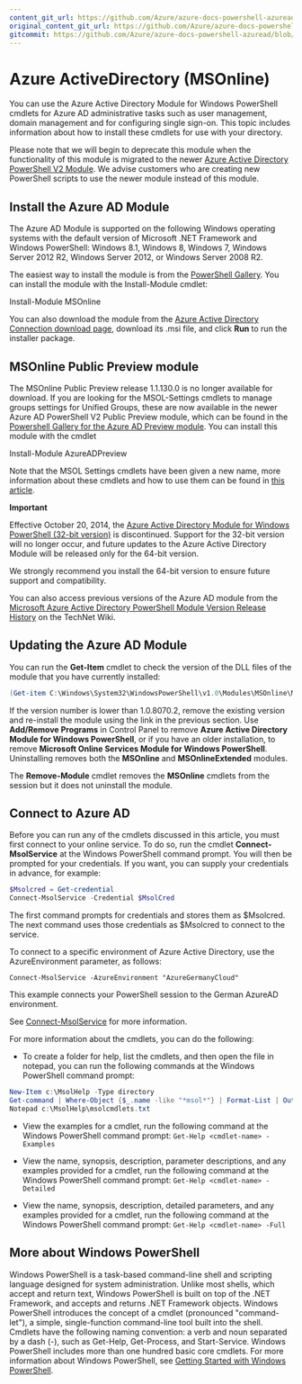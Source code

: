 ```yaml
---
content_git_url: https://github.com/Azure/azure-docs-powershell-azuread/blob/VinceSmith-patch-7/Azure%20AD%20Cmdlets/docs-conceptual/install-msonlinev1.md
original_content_git_url: https://github.com/Azure/azure-docs-powershell-azuread/blob/VinceSmith-patch-7/Azure%20AD%20Cmdlets/docs-conceptual/install-msonlinev1.md
gitcommit: https://github.com/Azure/azure-docs-powershell-azuread/blob/1aa0318936a2f078f9b662f1fc777f4bfc53ccd6
---
```

# Azure ActiveDirectory (MSOnline)

You can use the Azure Active Directory Module for Windows PowerShell cmdlets for Azure AD administrative tasks such as user management, domain management and for configuring single sign-on.
This topic includes information about how to install these cmdlets for use with your directory.

Please note that we will begin to deprecate this module when the functionality of this module is migrated to the newer [Azure Active Directory PowerShell V2 Module](https://docs.microsoft.com/en-us/powershell/azuread/v2/azureactivedirectory). We advise customers who are creating new PowerShell scripts to use the newer module instead of this module.


## Install the Azure AD Module

The Azure AD Module is supported on the following Windows operating systems with the default version of Microsoft .NET Framework and Windows PowerShell: Windows 8.1, Windows 8, Windows 7, Windows Server 2012 R2, Windows Server 2012, or Windows Server 2008 R2.

The easiest way to install the module is from the [PowerShell Gallery](https://www.powershellgallery.com/packages/MSOnline). You can install the module with the Install-Module cmdlet:

  Install-Module MSOnline

You can also download the module from the [Azure Active Directory Connection download page](http://connect.microsoft.com/site1164/Downloads/DownloadDetails.aspx?DownloadID=59185), download its .msi file, and click **Run** to run the installer package.

## MSOnline Public Preview module

The MSOnline Public Preview release 1.1.130.0 is no longer available for download. If you are looking for the MSOL-Settings cmdlets to manage groups settings for Unified Groups, these are now available in the newer Azure AD PowerShell V2 Public Preview module, which can be found in the [Powershell Gallery for the Azure AD Preview module](https://www.powershellgallery.com/packages/AzureADPreview). You can install this module with the cmdlet

  Install-Module AzureADPreview
 
Note that the MSOL Settings cmdlets have been given a new name, more information about these cmdlets and how to use them can be found in [this article](https://docs.microsoft.com/en-us/azure/active-directory/active-directory-accessmanagement-groups-settings-cmdlets).
 
**Important**

Effective October 20, 2014, the [Azure Active Directory Module for Windows PowerShell (32-bit version)](http://go.microsoft.com/fwlink/p/?linkid=236298) is discontinued.
Support for the 32-bit version will no longer occur, and future updates to the Azure Active Directory Module will be released only for the 64-bit version.

We strongly recommend you install the 64-bit version to ensure future support and compatibility.

You can also access previous versions of the Azure AD module from the [Microsoft Azure Active Directory PowerShell Module Version Release History](http://social.technet.microsoft.com/wiki/contents/articles/28552.microsoft-azure-active-directory-powershell-module-version-release-history.aspx) on the TechNet Wiki.


## Updating the Azure AD Module

You can run the **Get-Item** cmdlet to check the version of the DLL files of the module that you have currently installed:

```PowerShell
(Get-item C:\Windows\System32\WindowsPowerShell\v1.0\Modules\MSOnline\Microsoft.Online.Administration.Automation.PSModule.dll).VersionInfo.FileVersion
```

If the version number is lower than 1.0.8070.2, remove the existing version and re-install the module using the link in the previous section.
Use **Add/Remove Programs** in Control Panel to remove **Azure Active Directory Module for Windows PowerShell**, or if you have an older installation, to remove **Microsoft Online Services Module for Windows PowerShell**.
Uninstalling removes both the **MSOnline** and **MSOnlineExtended** modules.

The **Remove-Module** cmdlet removes the **MSOnline** cmdlets from the session but it does not uninstall the module.


## Connect to Azure AD

Before you can run any of the cmdlets discussed in this article, you must first connect to your online service.
To do so, run the cmdlet **Connect-MsolService** at the Windows PowerShell command prompt.
You will then be prompted for your credentials.
If you want, you can supply your credentials in advance, for example:

```PowerShell
$Msolcred = Get-credential
Connect-MsolService -Credential $MsolCred
```

The first command prompts for credentials and stores them as $Msolcred.
The next command uses those credentials as $Msolcred to connect to the service.

To connect to a specific environment of Azure Active Directory, use the AzureEnvironment parameter, as follows:

`Connect-MsolService -AzureEnvironment "AzureGermanyCloud"`

This example connects your PowerShell session to the German AzureAD environment.

See [Connect-MsolService](https://msdn.microsoft.com/en-us/library/azure/dn194123(v=azure.98).aspx) for more information.

For more information about the cmdlets, you can do the following:

* To create a folder for help, list the cmdlets, and then open the file in notepad, you can run the following commands at the Windows PowerShell command prompt:

```PowerShell
New-Item c:\MsolHelp -Type directory
Get-command | Where-Object {$_.name -like "*msol*"} | Format-List | Out-File c:\MsolHelp\msolcmdlets.txt
Notepad c:\MsolHelp\msolcmdlets.txt
```

* View the examples for a cmdlet, run the following command at the Windows PowerShell command prompt: `Get-Help <cmdlet-name> -Examples`

* View the name, synopsis, description, parameter descriptions, and any examples provided for a cmdlet, run the following command at the Windows PowerShell command prompt: `Get-Help <cmdlet-name> -Detailed`

* View the name, synopsis, description, detailed parameters, and any examples provided for a cmdlet, run the following command at the Windows PowerShell command prompt: `Get-Help <cmdlet-name> -Full`


## More about Windows PowerShell

Windows PowerShell is a task-based command-line shell and scripting language designed for system administration.
Unlike most shells, which accept and return text, Windows PowerShell is built on top of the .NET Framework, and accepts and returns .NET Framework objects.
Windows PowerShell introduces the concept of a cmdlet (pronounced "command-let"), a simple, single-function command-line tool built into the shell.
Cmdlets have the following naming convention: a verb and noun separated by a dash (-), such as Get-Help, Get-Process, and Start-Service.
Windows PowerShell includes more than one hundred basic core cmdlets.
For more information about Windows PowerShell, see [Getting Started with Windows PowerShell](https://msdn.microsoft.com/powershell/scripting/getting-started/getting-started-with-windows-powershell).
